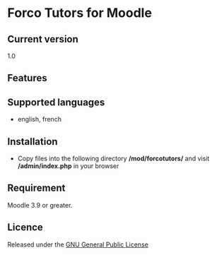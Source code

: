 # Forco Tutors for Moodle #

## Current version ##

1.0

## Features ##


## Supported languages ##
- english, french

## Installation ##

- Copy files into the following directory **/mod/forcotutors/** and visit **/admin/index.php** in your browser

## Requirement ##

Moodle 3.9 or greater.

## Licence ##

Released under the [GNU General Public License](https://opensource.org/licenses/GPL-3.0)
